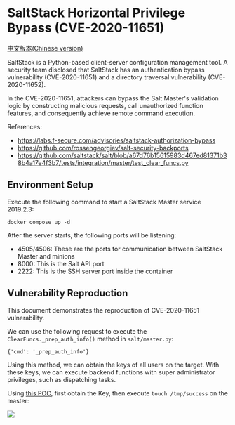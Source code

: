 # SaltStack Horizontal Privilege Bypass (CVE-2020-11651)

[中文版本(Chinese version)](README.zh-cn.md)

SaltStack is a Python-based client-server configuration management tool. A security team disclosed that SaltStack has an authentication bypass vulnerability (CVE-2020-11651) and a directory traversal vulnerability (CVE-2020-11652).

In the CVE-2020-11651, attackers can bypass the Salt Master's validation logic by constructing malicious requests, call unauthorized function features, and consequently achieve remote command execution.

References:

- https://labs.f-secure.com/advisories/saltstack-authorization-bypass
- https://github.com/rossengeorgiev/salt-security-backports
- https://github.com/saltstack/salt/blob/a67d76b15615983d467ed81371b38b4a17e4f3b7/tests/integration/master/test_clear_funcs.py

## Environment Setup

Execute the following command to start a SaltStack Master service 2019.2.3:

```
docker compose up -d
```

After the server starts, the following ports will be listening:

- 4505/4506: These are the ports for communication between SaltStack Master and minions
- 8000: This is the Salt API port
- 2222: This is the SSH server port inside the container

## Vulnerability Reproduction

This document demonstrates the reproduction of CVE-2020-11651 vulnerability.

We can use the following request to execute the `ClearFuncs._prep_auth_info()` method in `salt/master.py`:

```
{'cmd': '_prep_auth_info'}
```

Using this method, we can obtain the keys of all users on the target. With these keys, we can execute backend functions with super administrator privileges, such as dispatching tasks.

Using [this POC](https://github.com/dozernz/cve-2020-11651), first obtain the Key, then execute `touch /tmp/success` on the master:

![](1.png)
